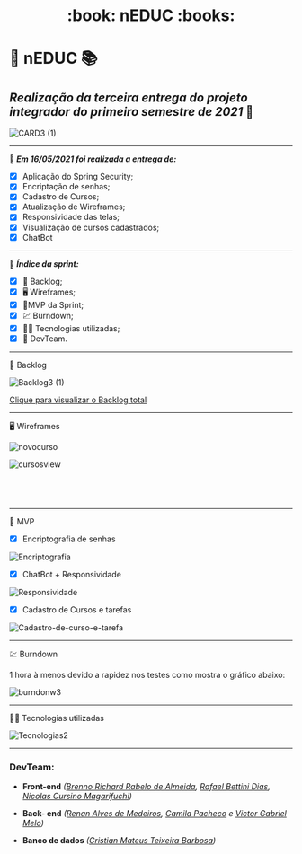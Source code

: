 <h1 align="center">
   :book: nEDUC :books:
</h1>

# :book: nEDUC :books:

## **_Realização da terceira entrega do projeto integrador do primeiro semestre de 2021_** :rocket:



![CARD3 (1)](https://github.com/DevSlim001/API_NEDUC/blob/main/readassets/CARD3%20(1).png)



-----------------------------------

**:pushpin: _Em 16/05/2021 foi realizada a entrega de:_**

- [x] Aplicação do Spring Security;
- [x] Encriptação de senhas;
- [x] Cadastro de Cursos;
- [x] Atualização de Wireframes;
- [x] Responsividade das telas;
- [x] Visualização de cursos cadastrados;
- [x] ChatBot

---------------

**:pushpin: _Índice da sprint:_**

- [x] :book: Backlog;
- [x] :desktop_computer: Wireframes;
- [x] :dart:MVP da Sprint;
- [x] :chart: Burndown;
- [x] :man_technologist: Tecnologias utilizadas;
- [x] :busts_in_silhouette: DevTeam.

---------------------------------

:book: Backlog

![Backlog3 (1)](https://github.com/DevSlim001/API_NEDUC/blob/main/readassets/Backlog3%20(1).png)



<a href="https://drive.google.com/file/d/1DXNG6m5TAhoHdeisg2suA9b_R5UXp1fN/view?usp=sharing" target="__blank">Clique para visualizar o Backlog total</a>

--------------------------------------------------------------------------------------------------------------------

:desktop_computer: Wireframes

![novocurso](https://github.com/DevSlim001/API_NEDUC/blob/main/readassets/novocurso.png)

![cursosview](https://github.com/DevSlim001/API_NEDUC/blob/main/readassets/cursosview.gif)

![]()

![]()

![]()

![]()

--------------------------------------------------------------------------------------------------------------------
:dart: MVP

- [x] Encriptografia de senhas

![Encriptografia](https://github.com/DevSlim001/API_NEDUC/blob/main/readassets/Encriptografia.gif)

- [x] ChatBot + Responsividade

![Responsividade](https://github.com/DevSlim001/API_NEDUC/blob/main/readassets/Responsividade.gif)

- [x]  Cadastro de Cursos e tarefas

![Cadastro-de-curso-e-tarefa](https://github.com/DevSlim001/API_NEDUC/blob/main/readassets/Cadastro-de-curso-e-tarefa.gif)

--------------------------------------------------------------------------------------------------------------------
:chart: Burndown 

1 hora à menos devido a rapidez nos testes como mostra o gráfico abaixo:

![burndonw3](https://github.com/DevSlim001/API_NEDUC/blob/main/readassets/burndonw3.jpeg)

-------------

:man_technologist: Tecnologias utilizadas

![Tecnologias2](https://github.com/DevSlim001/API_NEDUC/blob/main/readassets/Tecnologias2.png)

----------------


### **DevTeam:**

- **Front-end** *(<a href="https://github.com/brennorichard" target="__blank">Brenno Richard Rabelo de Almeida</a>, <a href="https://github.com/Rafael-BD" target="__blank">Rafael Bettini Dias</a>, <a href="https://github.com/nicursino" target="__blank">Nicolas Cursino Magarifuchi</a>)*
- **Back- end** *(<a href="https://github.com/medrenan" target="__blank">Renan Alves de Medeiros</a>, <a href="https://github.com/camilaffpacheco" target="__blank">Camila Pacheco</a> e <a href="https://github.com/VGabrielMelo" target="__blank">Victor Gabriel Melo</a>)*

- **Banco de dados** *(<a href="https://github.com/CristianMateusTB" target="__blank">Cristian Mateus Teixeira Barbosa</a>)*
